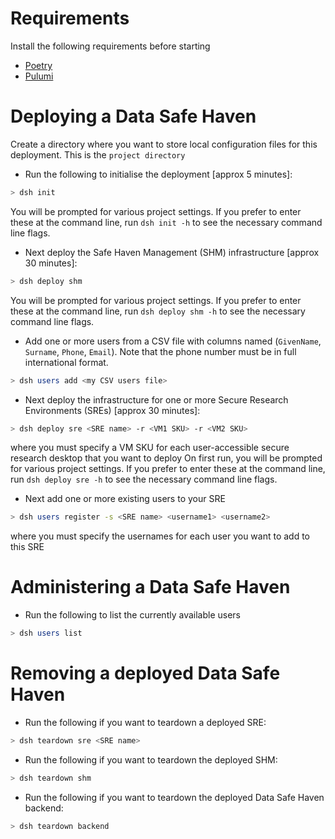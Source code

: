 # Requirements

Install the following requirements before starting

- [Poetry](https://python-poetry.org/docs/#installation)
- [Pulumi](https://www.pulumi.com/docs/get-started/install/)

# Deploying a Data Safe Haven

Create a directory where you want to store local configuration files for this deployment.
This is the `project directory`

- Run the following to initialise the deployment [approx 5 minutes]:

```bash
> dsh init
```

You will be prompted for various project settings.
If you prefer to enter these at the command line, run `dsh init -h` to see the necessary command line flags.

- Next deploy the Safe Haven Management (SHM) infrastructure [approx 30 minutes]:

```bash
> dsh deploy shm
```

You will be prompted for various project settings.
If you prefer to enter these at the command line, run `dsh deploy shm -h` to see the necessary command line flags.

- Add one or more users from a CSV file with columns named (`GivenName`, `Surname`, `Phone`, `Email`). Note that the phone number must be in full international format.

```bash
> dsh users add <my CSV users file>
```

- Next deploy the infrastructure for one or more Secure Research Environments (SREs) [approx 30 minutes]:

```bash
> dsh deploy sre <SRE name> -r <VM1 SKU> -r <VM2 SKU>
```

where you must specify a VM SKU for each user-accessible secure research desktop that you want to deploy
On first run, you will be prompted for various project settings.
If you prefer to enter these at the command line, run `dsh deploy sre -h` to see the necessary command line flags.

- Next add one or more existing users to your SRE

```bash
> dsh users register -s <SRE name> <username1> <username2>
```

where you must specify the usernames for each user you want to add to this SRE

# Administering a Data Safe Haven

- Run the following to list the currently available users

```bash
> dsh users list
```

# Removing a deployed Data Safe Haven

- Run the following if you want to teardown a deployed SRE:

```bash
> dsh teardown sre <SRE name>
```

- Run the following if you want to teardown the deployed SHM:

```bash
> dsh teardown shm
```

- Run the following if you want to teardown the deployed Data Safe Haven backend:

```bash
> dsh teardown backend
```
